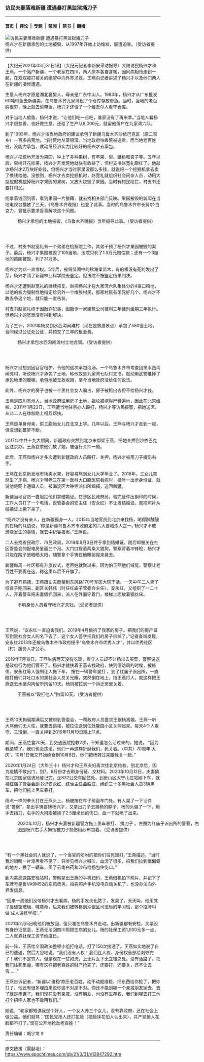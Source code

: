 ### 访民夫妻落难新疆 遭遇暴打黑监狱捅刀子

---

#### [首页](../../../..?n12847292) &nbsp;|&nbsp; [评论](../../../../../epoch-comment?n12847292) &nbsp;|&nbsp; [专题](../../../../../epoch-special?n12847292) &nbsp;|&nbsp; [禁闻](../../../../../epoch-news?n12847292) &nbsp;|&nbsp; [禁书](../../../../../books?n12847292) &nbsp;|&nbsp; [翻墙](https://github.com/gfw-breaker/nogfw/blob/master/README.md?n12847292)


<div><img alt="访民夫妻落难新疆 遭遇暴打黑监狱捅刀子" class="attachment-djy_600_400 size-djy_600_400 wp-post-image" src="https://i.epochtimes.com/assets/uploads/2021/03/id12847443-xjy-600x400.jpg"/>
<div class="caption">
 杨兴才在新疆承包的土地被毁，从1997年开始上访维权，屡遭迫害。（受访者提供）
</div></div><hr/><div class="post_content" id="artbody" itemprop="articleBody">
 <!-- article content begin -->
 <p>
  【大纪元2021年03月31日讯】（大纪元记者李新安采访报导）大陆访民杨兴才和王燕，一个落户新疆，一个老家在四川，两人原本各自含冤，因同病相怜走到一起，在双双被打被关的绝望中向外界求救。王燕向记者讲述了杨兴才以及他们两人在新疆的凄惨遭遇。
 </p>
 <p>
  生意人杨兴才原是湖北襄樊人，母亲是广东中山人。1983年，杨兴才从广东批发60吨带鱼去新疆卖，在乌鲁木齐九家湾租了个仓库存放带鱼。当时，当地的老百姓很穷，晚上就去偷带鱼，杨兴才还请了一个维吾尔人看守仓库。
 </p>
 <p>
  对于当地人偷鱼，杨兴才说，“让他们吃一点吧，谁家没有了再来拿。”当地人看杨兴才很慈善，也好做生意，还给了生产队8,000元，就留他落户在九家湾六队。
 </p>
 <p>
  到了1993年，杨兴才按当地政府的建议承包了新疆乌鲁木齐沙依巴克区（原二宫乡）一百多亩荒地，当时荒地丛草很深。当地政府怕丢荒被追责，而当地老百姓穷，没能力承包，就动员经济实力比较好的杨兴才去承包。
 </p>
 <p>
  杨兴才把荒地开发为果园，种上了多种果树，有苹果、梨、蟠桃和杏子等。五年以后，果树开花挂果，杨兴才开发荒地就快有收益了，但村支书赵宽礼眼红了。他敲诈杨兴才2万块好处钱，但杨兴才当时家里没那么多钱，就说把一个挖掘机拿去卖了换钱给他。没想到，杨兴才去卖挖掘机时，赵宽礼就组织社会闲杂人员，动用大型挖掘机挖掉杨兴才果园的果树，又放火烧毁了果园。当时有村民阻拦，村支书还要打村民。
 </p>
 <p class="p1">
  <p>
   杨拿着钱回到家，看到果园一片狼藉，就去找相关部门反映。果园被毁的新闻在当地电视台播放了三天，《乌鲁木齐晚报》也登了此事。当时的乌鲁木齐市长努尔‧白克力，曾批示要求妥善解决这个问题。
  </p>
  <figure aria-describedby="caption-attachment-12847407" class="wp-caption aligncenter" id="attachment_12847407" style="width: 497px">
   <ok href="https://i.epochtimes.com/assets/uploads/2021/03/id12847407-xjc0FotoJet.jpg" target="_blank">
    <img alt="" class="wp-image-12847407" src="https://i.epochtimes.com/assets/uploads/2021/03/id12847407-xjc0FotoJet-600x400.jpg"/>
   </ok>
   <br/><figcaption class="wp-caption-text" id="caption-attachment-12847407">
    杨兴才承包的土地被毁，《乌鲁木齐晚报》当年报导此事。（受访者提供）
   </figcaption><br/>
  </figure><br/>
  <p>
   不过，村支书赵宽礼有一个弟弟在检察院工作，其弟干预了杨兴才果园被毁的案子。最后，杨兴才果园被毁了105亩地，法院只判了1.5万元赔偿款；还有一个3亩地的苗圃被毁，判了31万多。
  </p>
  <p>
   杨兴才为此一直维权。5年后，被毁苗圃中的秋海棠苗木，有的根没有死的发出了芽，杨兴才请了新疆林业科学院去鉴定。但法院不按鉴定结果判决。
  </p>
  <p>
   杨兴才还遭到赵宽礼的继续报复。赵把杨兴才在九家湾六队集体分的4亩口粮地，以他的权力强制性地指定给另外一个维族村民，那家村民有弟兄好几个。杨兴才不敢去争这个地，就只能一直告状。
  </p>
  <p>
   村支书赵宽礼终于因敲诈犯事，因敲诈一家建筑公司被判三年徒刑缓期三年执行。但杨兴才的冤案没有得到解决。
  </p>
  <p>
   为了生计，2001年杨又到水西沟闸滩村（现在是旅游景点）承包了580亩土地，合同经过公证处公证，并预交了三年的租金费。
  </p>
  <figure aria-describedby="caption-attachment-12849590" class="wp-caption aligncenter" id="attachment_12849590" style="width: 600px">
   <ok href="https://i.epochtimes.com/assets/uploads/2021/04/id12849590-xj6FotoJet.jpg" target="_blank">
    <img alt="" class="size-large wp-image-12849590" src="https://i.epochtimes.com/assets/uploads/2021/04/id12849590-xj6FotoJet-600x400.jpg"/>
   </ok>
   <br/><figcaption class="wp-caption-text" id="caption-attachment-12849590">
    杨兴才承包水西沟闸滩村土地合同。（受访者提供）
   </figcaption><br/>
  </figure><br/>
  <p>
   杨兴才没想到因官官相护，令他的这次承包泡汤。一个乌鲁木齐市考查团来水西沟闸滩村，听说杨兴才承包了土地，称他敢告九家湾七队村支书，就动用武警推掉了承包地里的暖棚，承包地被无故收回，至今当地政府没给任何说法。
  </p>
  <p>
   此外，杨兴才的房子也被一个黑社会女人霸占，房子被租出去但不给杨兴才钱。
  </p>
  <p>
   王燕是四川祟州人，当地政府征用房子土地，祖坟被挖得尸骨遍地，因此在北京维权。2011年1月23日，王燕遭当地驻京办人殴打，杨兴才等访民报警，把她送医。从此二人在维权路上相互帮扶。
  </p>
  <p>
   王燕是单身母亲，供三胞胎女儿在北京上学。几年以后，王燕与杨兴才走到一起，但没想到噩梦不断。
  </p>
  <p>
   2017年中共十九大期间，新疆政府突然到北京来绑架王燕，把她关押到沙依巴克区驻京办。王燕哀求他们放了她，被强行关押一周。
  </p>
  <p>
   此后，王燕和杨兴才多次遭到新疆政府人员殴打、关押，杨兴才被用刀子捅伤右手。
  </p>
  <p>
   王燕在北京新发地市场卖水果，好容易熬到女儿大学毕业了。2018年，三女儿突然生了牙病，杨兴才带老三在第一医科大口腔医院看病时，挂号一出示身份证，就说他是网上通辑人员，被海淀区大钟寺派出所缉捕，送回新疆。
  </p>
  <p>
   新疆当地官员一直阻拦他们拿结婚证。在沙区民政府局，验完证件压钢印的时候，工作人员打了一个电话，说管委会的安主任（安永红）不让发结婚证。就把照片从结婚证上撕下来了。
  </p>
  <p>
   “杨兴才没有亲人，在新疆孤身一人。2015年当地官员到北京来找杨，喝得醉醺醺的在杨的耳边说，‘你是新疆乌鲁木齐市政府定的六大要暗杀人之一。’杨兴才不敢想像发生的事情，就去中纪委报案。”王燕说。
  </p>
  <p>
   二人去找省民政厅、市民政局，2018年8月3日终于拿到结婚证，随后却被关在社区管委会的配电房里面三个月。大门口拴着两条大狼狗，警察背着冲锋枪，杨兴才只能在院子里晒晒太阳，辅警拿个手铐在他眼前晃来晃去。
  </p>
  <p>
   新疆每周一社区都有升旗仪式，老百姓就聚过来，因为怕王燕他们喊冤，警察让老百姓不要再在这，称这里以后不升旗了。
  </p>
  <p>
   为了避开抓捕，王燕跟丈夫商量到东风路170号军区大院干活。一天中午二人卖了纸盒子刚回来，副区长韩伟（时任红庙子管委会主任）、安永红，又组织了一二十人，开着警车把夫妻俩抓回来，派人在外面守着门，楼梯上面放着钢丝床。
  </p>
  <figure aria-describedby="caption-attachment-12847458" class="wp-caption aligncenter" id="attachment_12847458" style="width: 600px">
   <ok href="https://i.epochtimes.com/assets/uploads/2021/03/id12847458-xjc6FotoJet.jpg" target="_blank">
    <img alt="" class="size-large wp-image-12847458" src="https://i.epochtimes.com/assets/uploads/2021/03/id12847458-xjc6FotoJet-600x400.jpg"/>
   </ok>
   <br/><figcaption class="wp-caption-text" id="caption-attachment-12847458">
    不明身份人员看守杨兴才夫妇。（受访者提供）
   </figcaption><br/>
  </figure><br/>
  <p>
   王燕说，“安永红一直迫害我们。2019年4月偷拆了我家的房子。把我们的房产证写到黑社会女人的名下去了，这个女人签字把我们的房子拆掉了。”记者查询发现，安永红2013年还被乌鲁木齐市政府授予“乌鲁木齐市优秀人才”，并以优秀社区（村）服务人才公示。
  </p>
  <p>
   2019年7月19日，王燕生病两天没有吃饭，看守人员却不让杨出去买菜，警察说这是政府行为他们管不了。杨兴才就扶着王燕去找政府，快到信访局的时候，被韩伟、安永红等人强制让人拖下车，
   <span class="s1">
    按在一辆警车里打
   </span>
   。到了红庙子派出所，一直殴打他们并吐口水的黑社会人员关光耀，突然倒在地上，指王燕打人，就这样把王燕送去水磨沟拘留所拘留10天。杨则被拉到一个拆迁房里关着。
  </p>
  <figure aria-describedby="caption-attachment-12847469" class="wp-caption aligncenter" id="attachment_12847469" style="width: 388px">
   <ok href="https://i.epochtimes.com/assets/uploads/2021/03/id12847469-xjw.jpg" target="_blank">
    <img alt="" class="wp-image-12847469" src="https://i.epochtimes.com/assets/uploads/2021/03/id12847469-xjw-600x800.jpg"/>
   </ok>
   <br/><figcaption class="wp-caption-text" id="caption-attachment-12847469">
    王燕被以“殴打他人”拘留10天。（受访者提供）
   </figcaption><br/>
  </figure><br/>
  <p>
   王燕10天拘留期满后又被带到管委会，一帮政府人员要求王跟杨离婚。王燕一听大骂他们无人性，就要去跳楼，被拉住送到住处馨园小区关押起来。每天4个人看守、三班倒，一直关押到2019年11月19日晚上11点。
  </p>
  <p class="p1">
   <span class="s1">
    期间，王燕绝食20天，到交通医院抢救2次，不知道怎么活过来的，她说，
   </span>
   “因为我绝望了。我们也没违法，他们一再这样折磨我们，死关着。（中共）70周年‘大庆’，10月1日我又开始绝食到10月8日，他们把杨转过来跟我关一起。”
  </p>
  <p>
   2020年1月24日（大年三十）杨兴才和王燕夫妇再次往北京维权。到北京后，因为疫情不敢出门，到7、8月份才去刷身份证、交材料。2020年10月12日，夫妻俩在北京国家信访局登记完，坐832公交车回住处，到房山区大宁山庄站刚下车，就被红庙子管委会副书记安永红、综治主任曲胜江，组织三十多黑社会人员3辆黑车，把他们拖上黑车暴打。
  </p>
  <p>
   雨点一样的拳头打在王燕头上。杨被按在车子前面车门处。有人晃了一下证件说“警察”，拿出手铐要铐杨兴才，又拿出刀子去捅杨的脖子，杨的头偏了一下，用手去挡刀，右手的大拇指被捅了2.5厘米长的伤口，血一下就喷了出来。
  </p>
  <figure aria-describedby="caption-attachment-12847448" class="wp-caption aligncenter" id="attachment_12847448" style="width: 600px">
   <ok href="https://i.epochtimes.com/assets/uploads/2021/03/id12847448-xjy3FotoJet.jpg" target="_blank">
    <img alt="" class="size-large wp-image-12847448" src="https://i.epochtimes.com/assets/uploads/2021/03/id12847448-xjy3FotoJet-600x400.jpg"/>
   </ok>
   <br/><figcaption class="wp-caption-text" id="caption-attachment-12847448">
    2020年10月，杨兴才夫妻被新疆警方拖上黑车暴打、
    <ok href="https://www.epochtimes.com/gb/tag/%E6%8D%85%E5%88%80%E5%AD%90.html">
     捅刀子
    </ok>
    。左图为红庙子派出所的警察，右图是杨兴右手大拇指被刀子捅伤用纱布包着。（受访者提供）
   </figcaption><br/>
  </figure><br/>
  <p>
   “有一个黑社会的人就说了，一个当官的吩咐的把你们往死里打。”王燕描述，“当时我的眼睛一片漆黑看不见了，只听见杨兴才喊叫，血流了很多，把我们拉到很偏僻的地方，换了一辆车，买了云南白药和沙布给杨包住伤口。”
  </p>
  <p>
   到内蒙高速路安检站时，警察拿出王燕的手机扫码，王燕借机拍下照片，并记下了车牌号是鲁VA9M52的东风商务。拍完照片手机没电自动关机了，也没办法向外界发信息。
  </p>
  <p>
   “回来一周他们没带杨兴才去看病，杨的手发炎化脓了，发臭了，天天叫，他用凳子砸破窗玻璃、喊救命，后来我们被转移到沙依区司法局的学习班，那个招牌叫做‘成人进修学校’。”
  </p>
  <p>
   2021年2月5日晚他们被放回，但只准在乌鲁木齐走动。出新疆都有安检，买票没有身份证信息，王燕无法回四川照顾生病的女儿。杨的社保工资1,000元多一点，二人就靠社保工资节俭度日。
  </p>
  <p>
   前一阵，王燕给全国政法整顿小组打电话，打了150次接通了。王燕如实地说了自已的遭遇，然后大胆地说，“我们没有人权！我们连人权、身份权全部给剥夺完了！我们不是穷人，但是现在一贫如洗，上无片瓦下无立锥之处。没有活路了。把我们往死里逼，哪有这样把老百姓的财产抢完了，还要打、还要关，还不让去告……”
  </p>
  <p>
   王燕告诉记者，“新疆以‘维稳’欺压老百姓，动不动就维稳，把东西给你抢了，把你打了，他还有很多理由来说你这不对那不对。你还不能到哪一个亲戚朋友家去，去了就是串连了。我们现在没有亲戚，没有朋友，也没有生存权，我们到哪去打工他打个招呼人家也不敢用我们。”
  </p>
  <p>
   她说，“老家都知道我是个好人，一个女人养三个女儿，没有靠政府，还在社会上做公益。他们就骂：‘国民党抢人还打花脸（把脸抹花怕人认出来），共产党抢人花脸都不打了。’现在公开地抢劫老百姓！”
  </p>
  <p>
   责任编辑：胡宇龙 #
  </p>
  <!-- article content end -->
  <div id="below_article_ad">
  </div>
 </p>
</div>


---

原文链接（需翻墙）：https://www.epochtimes.com/gb/21/3/31/n12847292.htm